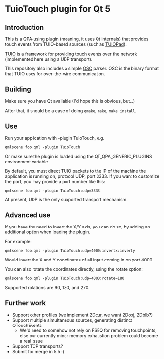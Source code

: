 # TuioTouch plugin for Qt 5

## Introduction

This is a QPA-using plugin (meaning, it uses Qt internals) that provides touch
events from TUIO-based sources (such as [TUIOPad](https://code.google.com/p/tuiopad/)).

[TUIO](http://www.tuio.org/) is a framework for providing touch events over the
network (implemented here using a UDP transport).

This repository also includes a simple [OSC](http://opensoundcontrol.org/spec-1_0)
parser. OSC is the binary format that TUIO uses for over-the-wire communication.

## Building

Make sure you have Qt available (I'd hope this is obvious, but...)

After that, it should be a case of doing `qmake`, `make`, `make install`.

## Use

Run your application with -plugin TuioTouch, e.g.

`qmlscene foo.qml -plugin TuioTouch`

Or make sure the plugin is loaded using the QT_QPA_GENERIC_PLUGINS environment
variable.

By default, you must direct TUIO packets to the IP of the machine the application
is running on, protocol UDP, port 3333. If you want to customize the port, you
may provide a port number like this:

`qmlscene foo.qml -plugin TuioTouch:udp=3333`

At present, UDP is the only supported transport mechanism.

## Advanced use

If you have the need to invert the X/Y axis, you can do so, by adding an
additional option when loading the plugin.

For example:

`qmlscene foo.qml -plugin TuioTouch:udp=4000:invertx:inverty`

Would invert the X and Y coordinates of all input coming in on port 4000.

You can also rotate the coordinates directly, using the rotate option:

`qmlscene foo.qml -plugin TuioTouch:udp=4000:rotate=180`

Supported rotations are 90, 180, and 270.

## Further work

* Support other profiles (we implement 2Dcur, we want 2Dobj, 2Dblb?)
* Support multiple simultaneous sources, generating distinct QTouchEvents
    * We'd need to somehow not rely on FSEQ for removing touchpoints, else our
      currently minor memory exhaustion problem could become a real issue
* Support TCP transports?
* Submit for merge in 5.5 :)
